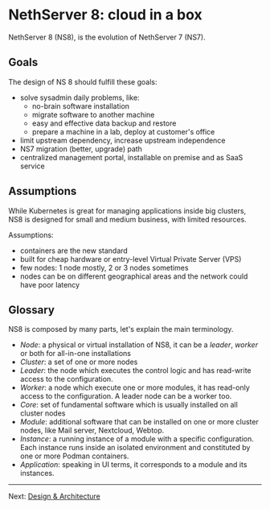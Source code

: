# NethServer 8: cloud in a box

NethServer 8 (NS8), is the evolution of NethServer 7 (NS7).

## Goals

The design of NS 8 should fulfill these goals:

- solve sysadmin daily problems, like:
  - no-brain software installation
  - migrate software to another machine
  - easy and effective data backup and restore
  - prepare a machine in a lab, deploy at customer's office
- limit upstream dependency, increase upstream independence
- NS7 migration (better, upgrade) path
- centralized management portal, installable on premise and as SaaS service

## Assumptions

While Kubernetes is great for managing applications inside big clusters, NS8 is designed
for small and medium business, with limited resources.

Assumptions:

- containers are the new standard
- built for cheap hardware or entry-level Virtual Private Server (VPS)
- few nodes: 1 node mostly, 2 or 3 nodes sometimes
- nodes can be on different geographical areas and the network could have poor latency

## Glossary

NS8 is composed by many parts, let's explain the main terminology.

- *Node*: a physical or virtual installation of NS8, it can be a *leader*, *worker* or both for all-in-one installations
- *Cluster*: a set of one or more nodes
- *Leader*: the node which executes the control logic and has read-write access to the configuration.
- *Worker*: a node which execute one or more modules, it has read-only access to the configuration. A leader node can be  a worker too.
- *Core*: set of fundamental software which is usually installed on all cluster nodes
- *Module*: additional software that can be installed on one or more cluster nodes, like Mail server, Nextcloud, Webtop.
- *Instance*: a running instance of a module with a specific configuration. Each instance runs inside an isolated environment and constituted by one or more Podman containers.
- *Application*: speaking in UI terms, it corresponds to a module and its instances.

---
Next: [Design & Architecture](design.md)
